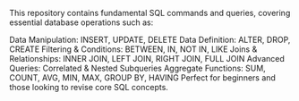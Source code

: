 This repository contains fundamental SQL commands and queries, covering essential database operations such as:

Data Manipulation: INSERT, UPDATE, DELETE
Data Definition: ALTER, DROP, CREATE
Filtering & Conditions: BETWEEN, IN, NOT IN, LIKE
Joins & Relationships: INNER JOIN, LEFT JOIN, RIGHT JOIN, FULL JOIN
Advanced Queries: Correlated & Nested Subqueries
Aggregate Functions: SUM, COUNT, AVG, MIN, MAX, GROUP BY, HAVING
Perfect for beginners and those looking to revise core SQL concepts.
